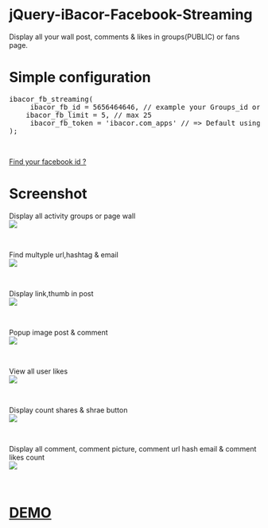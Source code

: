 jQuery-iBacor-Facebook-Streaming
================================

Display all your wall post, comments &amp; likes in groups(PUBLIC) or fans page.

<h1>Simple configuration</h1>
<pre>
ibacor_fb_streaming(
     ibacor_fb_id = 5656464646, // example your Groups_id or FansPage_id. Find your facebook_id in http://ibacor.com/media/sosmed-user-id-finder/
	ibacor_fb_limit = 5, // max 25
     ibacor_fb_token = 'ibacor.com_apps' // => Default using the access_token ibacor.com_apps OR you can change it using the access token that you have => example: ibacor_fb_token = '896774747546|62IEt1ttiNma_543fR5NAg8gNtRI' you can get it in https://developers.facebook.com/docs/apps
);
</pre><br>

<a href="http://ibacor.com/media/sosmed-user-id-finder/" target="_BLANK">Find your facebook id ?</a>
<h1>Screenshot</h1>
<p>Display all activity groups or page wall<br>
<img src="http://i.imgur.com/km2Rwsw.jpg" ></p><br>
<p>Find multyple url,hashtag & email<br>
<img src="http://i.imgur.com/6ufRcs8.jpg"></p><br>
<p>Display link,thumb in post<br>
<img src="http://i.imgur.com/8hPoU1X.jpg"></p><br>
<p>Popup image post & comment<br>
<img src="http://i.imgur.com/w8ZqUoB.jpg"></p><br>
<p>View all user likes<br>
<img src="http://i.imgur.com/hNOWtMZ.jpg" ></p><br>
<p>Display count shares & shrae button<br>
<img src="http://i.imgur.com/WbUq8LR.jpg"></p><br>
<p>Display all comment, comment picture, comment url hash email & comment likes count<br>
<img src="http://i.imgur.com/E2a0Rkx.jpg"></p><br>

<h1><a href="http://ibacor.com/demo/jquery-ibacor-facebook-streaming/" target="_BLANK">DEMO</a></h1>


